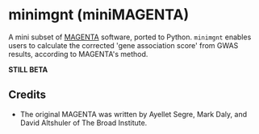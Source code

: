 # minimgnt (miniMAGENTA)

A mini subset of [MAGENTA](https://www.broadinstitute.org/mpg/magenta/) software, ported to Python.
`minimgnt` enables users to calculate the corrected 'gene association score' from GWAS results, according to MAGENTA's method.

**STILL BETA**

## Credits

* The original MAGENTA was written by Ayellet Segre, Mark Daly, and David Altshuler of The Broad Institute.

